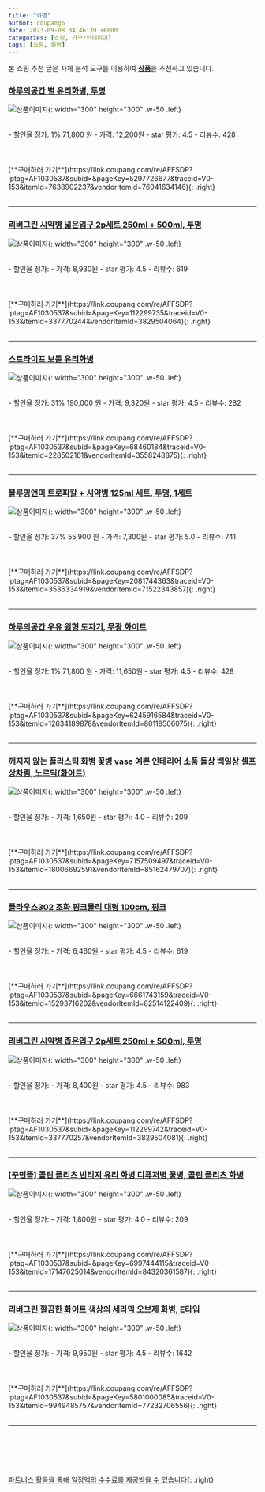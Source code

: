 ```yaml
---
title: "화병"
author: coupang6
date: 2023-09-08 04:46:39 +0800
categories: [쇼핑, 가구/인테리어]
tags: [쇼핑, 화병]
---
```


본 쇼핑 추천 글은 자체 분석 도구를 이용하여 [**상품**](https://link.coupang.com/a/bao1ui)을 추천하고 있습니다.

### [하루의공간 별 유리화병, 투명](https://link.coupang.com/re/AFFSDP?lptag=AF1030537&subid=&pageKey=5297726677&traceid=V0-153&itemId=7638902237&vendorItemId=76041634146)

![상품이미지](https://thumbnail7.coupangcdn.com/thumbnails/remote/230x230ex/image/retail/images/2366215417087559-610c713a-6ad7-445b-a5d7-7e954368cbc6.jpg){: width="300" height="300" .w-50 .left}


<br>
- 할인율 정가: 1%  71,800   원
- 가격: 12,200원
- star 평가: 4.5
- 리뷰수: 428
<br>
<br>
<br>
<br>
[**구매하러 가기**](https://link.coupang.com/re/AFFSDP?lptag=AF1030537&subid=&pageKey=5297726677&traceid=V0-153&itemId=7638902237&vendorItemId=76041634146){: .right}
<br>
<br>

---

### [리버그린 시약병 넓은입구 2p세트 250ml + 500ml, 투명](https://link.coupang.com/re/AFFSDP?lptag=AF1030537&subid=&pageKey=112299735&traceid=V0-153&itemId=337770244&vendorItemId=3829504064)

![상품이미지](https://thumbnail6.coupangcdn.com/thumbnails/remote/230x230ex/image/retail/images/2018/07/23/17/8/dc1f8a6c-563d-4cb8-b9bc-200207cf37bf.jpg){: width="300" height="300" .w-50 .left}


<br>
- 할인율 정가: 
- 가격: 8,930원
- star 평가: 4.5
- 리뷰수: 619
<br>
<br>
<br>
<br>
[**구매하러 가기**](https://link.coupang.com/re/AFFSDP?lptag=AF1030537&subid=&pageKey=112299735&traceid=V0-153&itemId=337770244&vendorItemId=3829504064){: .right}
<br>
<br>

---

### [스트라이프 보틀 유리화병](https://link.coupang.com/re/AFFSDP?lptag=AF1030537&subid=&pageKey=68460184&traceid=V0-153&itemId=228502161&vendorItemId=3558248875)

![상품이미지](https://thumbnail6.coupangcdn.com/thumbnails/remote/230x230ex/image/retail/images/2018/03/05/9/7/2a2b4a6f-4585-4a0c-8651-b79706d46b3f.jpg){: width="300" height="300" .w-50 .left}


<br>
- 할인율 정가: 31%  190,000   원
- 가격: 9,320원
- star 평가: 4.5
- 리뷰수: 282
<br>
<br>
<br>
<br>
[**구매하러 가기**](https://link.coupang.com/re/AFFSDP?lptag=AF1030537&subid=&pageKey=68460184&traceid=V0-153&itemId=228502161&vendorItemId=3558248875){: .right}
<br>
<br>

---

### [블루밍앤미 트로피칼 + 시약병 125ml 세트, 투명, 1세트](https://link.coupang.com/re/AFFSDP?lptag=AF1030537&subid=&pageKey=2081744363&traceid=V0-153&itemId=3536334919&vendorItemId=71522343857)

![상품이미지](https://thumbnail6.coupangcdn.com/thumbnails/remote/230x230ex/image/retail/images/2020/09/08/4/7/2af957ef-79fb-487d-96bd-678f3c82fd27.jpg){: width="300" height="300" .w-50 .left}


<br>
- 할인율 정가: 37%  55,900   원
- 가격: 7,300원
- star 평가: 5.0
- 리뷰수: 741
<br>
<br>
<br>
<br>
[**구매하러 가기**](https://link.coupang.com/re/AFFSDP?lptag=AF1030537&subid=&pageKey=2081744363&traceid=V0-153&itemId=3536334919&vendorItemId=71522343857){: .right}
<br>
<br>

---

### [하루의공간 우유 원형 도자기, 무광 화이트](https://link.coupang.com/re/AFFSDP?lptag=AF1030537&subid=&pageKey=6245916584&traceid=V0-153&itemId=12634189878&vendorItemId=80119506075)

![상품이미지](https://thumbnail8.coupangcdn.com/thumbnails/remote/230x230ex/image/vendor_inventory/8b41/ea978378271b5ce4b30d6f130900b8fd5bf07ad31177a2d2577ab34cf35c.jpg){: width="300" height="300" .w-50 .left}


<br>
- 할인율 정가: 1%  71,800   원
- 가격: 11,650원
- star 평가: 4.5
- 리뷰수: 428
<br>
<br>
<br>
<br>
[**구매하러 가기**](https://link.coupang.com/re/AFFSDP?lptag=AF1030537&subid=&pageKey=6245916584&traceid=V0-153&itemId=12634189878&vendorItemId=80119506075){: .right}
<br>
<br>

---

### [깨지지 않는 플라스틱 화병 꽃병 vase 예쁜 인테리어 소품 돌상 백일상 셀프 상차림, 노르딕(화이트)](https://link.coupang.com/re/AFFSDP?lptag=AF1030537&subid=&pageKey=7157509497&traceid=V0-153&itemId=18006692591&vendorItemId=85162479707)

![상품이미지](https://thumbnail7.coupangcdn.com/thumbnails/remote/230x230ex/image/vendor_inventory/8b7b/af861cbd740d9215c70dad2e3156c0c158ab48f40459e0f81fab79a2385d.jpg){: width="300" height="300" .w-50 .left}


<br>
- 할인율 정가: 
- 가격: 1,650원
- star 평가: 4.0
- 리뷰수: 209
<br>
<br>
<br>
<br>
[**구매하러 가기**](https://link.coupang.com/re/AFFSDP?lptag=AF1030537&subid=&pageKey=7157509497&traceid=V0-153&itemId=18006692591&vendorItemId=85162479707){: .right}
<br>
<br>

---

### [플라우스302 조화 핑크뮬리 대형 100cm, 핑크](https://link.coupang.com/re/AFFSDP?lptag=AF1030537&subid=&pageKey=6661743159&traceid=V0-153&itemId=15293716202&vendorItemId=82514122409)

![상품이미지](https://thumbnail6.coupangcdn.com/thumbnails/remote/230x230ex/image/rs_quotation_api/v3zvwide/a111a9902ec641129ed2f81ffbb8d4f3.jpg){: width="300" height="300" .w-50 .left}


<br>
- 할인율 정가: 
- 가격: 6,460원
- star 평가: 4.5
- 리뷰수: 619
<br>
<br>
<br>
<br>
[**구매하러 가기**](https://link.coupang.com/re/AFFSDP?lptag=AF1030537&subid=&pageKey=6661743159&traceid=V0-153&itemId=15293716202&vendorItemId=82514122409){: .right}
<br>
<br>

---

### [리버그린 시약병 좁은입구 2p세트 250ml + 500ml, 투명](https://link.coupang.com/re/AFFSDP?lptag=AF1030537&subid=&pageKey=112299742&traceid=V0-153&itemId=337770257&vendorItemId=3829504081)

![상품이미지](https://thumbnail9.coupangcdn.com/thumbnails/remote/230x230ex/image/retail/images/2018/07/23/17/5/e0325c9f-cb0a-4096-9628-3aa497ef25ef.jpg){: width="300" height="300" .w-50 .left}


<br>
- 할인율 정가: 
- 가격: 8,400원
- star 평가: 4.5
- 리뷰수: 983
<br>
<br>
<br>
<br>
[**구매하러 가기**](https://link.coupang.com/re/AFFSDP?lptag=AF1030537&subid=&pageKey=112299742&traceid=V0-153&itemId=337770257&vendorItemId=3829504081){: .right}
<br>
<br>

---

### [[꾸민뜰] 콜린 플리츠 빈티지 유리 화병 디퓨저병 꽃병, 콜린 플리츠 화병](https://link.coupang.com/re/AFFSDP?lptag=AF1030537&subid=&pageKey=6997444115&traceid=V0-153&itemId=17147625014&vendorItemId=84320361587)

![상품이미지](https://thumbnail7.coupangcdn.com/thumbnails/remote/230x230ex/image/vendor_inventory/f502/51f2a800a4618105c97902a439f256d267de05b92b352bb1403a22c05c00.jpg){: width="300" height="300" .w-50 .left}


<br>
- 할인율 정가: 
- 가격: 1,800원
- star 평가: 4.0
- 리뷰수: 209
<br>
<br>
<br>
<br>
[**구매하러 가기**](https://link.coupang.com/re/AFFSDP?lptag=AF1030537&subid=&pageKey=6997444115&traceid=V0-153&itemId=17147625014&vendorItemId=84320361587){: .right}
<br>
<br>

---

### [리버그린 깔끔한 화이트 색상의 세라믹 오브제 화병, E타입](https://link.coupang.com/re/AFFSDP?lptag=AF1030537&subid=&pageKey=5801000085&traceid=V0-153&itemId=9949485757&vendorItemId=77232706556)

![상품이미지](https://thumbnail7.coupangcdn.com/thumbnails/remote/230x230ex/image/retail/images/2021/07/07/10/4/cb5bbe84-6e68-4e9f-ba29-c102ebd72e28.jpg){: width="300" height="300" .w-50 .left}


<br>
- 할인율 정가: 
- 가격: 9,950원
- star 평가: 4.5
- 리뷰수: 1642
<br>
<br>
<br>
<br>
[**구매하러 가기**](https://link.coupang.com/re/AFFSDP?lptag=AF1030537&subid=&pageKey=5801000085&traceid=V0-153&itemId=9949485757&vendorItemId=77232706556){: .right}
<br>
<br>

---
<br><br><br><br><br> [파트너스 활동을 통해 일정액의 수수료를 제공받을 수 있습니다](https://link.coupang.com/a/bao1ui){: .right}